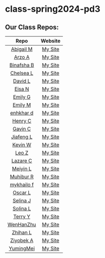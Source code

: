 # class-spring2024-pd3

## Our Class Repos:
| Repo | Website |
|:----:|:-------:|
|[Abigail M](https://github.com/abigailm124/csa-mp3-pd3/tree/main)|[My Site](https://abigailm124.github.io)|
|[Arzo A](https://github.com/arzoa1/CODE3)|[My Site](https://arzoa1.github.io)|
|[Binafsha B](https://github.com/httpsb1na/csampa3/tree/38549cd5baf4626dd710d7be656f7d50b5c33eb9/frq-solutions/q4)|[My Site](https://httpsb1na.github.io)|
|[Chelsea L](https://github.com/w1iang/2024-frqs)|[My Site](https://w1iang.github.io)|
|[David L](https://github.com/dacode21/School/tree/main/frq%20solutions)|[My Site](https://dacode21.github.io)|
|[Eisa N](https://github.com/EisaNasar/CSA-PD3)|[My Site](https://EisaNasar.github.io)|
|[Emily G](https://github.com/EmilyG101/csa-mp3)|[My Site](https://EmilyG101.github.io)|
|[Emily M](https://github.com/E0940/csa-mp3-ap2024)|[My Site](https://E0940.github.io)|
|[enhkhar d](https://github.com/enkhard/code)|[My Site](https://enkhard.github.io)|
|[Henry C](https://github.com/hchennnnn/cs-a)|[My Site](https://hchennnnn.github.io)|
|[Gavin C](https://github.com/GavinChen1027/Csa.-mp3.git)|[My Site](https://GavinChen1027.github.io)|
|[Jiafeng L](https://github.com/jiafengl3/CSA-mp3-pd3/tree/main)|[My Site](https://Jiafengl3.github.io)|
|[Kevin W](https://github.com/KevinW5/Csa-mp3)|[My Site](https://KevinW5.github.io)|
|[Leo Z](https://github.com/leoz30/fdrhs-apcsa-peiod-3-/tree/folder/frq%20solutions)|[My Site](https://leoz30.github.io)|
|[Lazare C](https://lazareschool.github.io/)|[My Site](https://LazareSchool.github.io)|
|[Meiyin L](https://github.com/meiyinl4/csa-mp3)|[My Site](https://meiyinl4.github.io)|
|[Muhibur R](https://github.com/MuhiburR/csa-mp3-pd3.git)|[My Site](https://MuhiburR.github.io)|
|[mykhailo f](https://github.com/F-104A/cs_school)|[My Site](https://F-104A.github.io)|
|[Oscar L](https://github.com/UnrealChocolates/CSA-MP3)|[My Site](https://UnrealChocolates.github.io)|
|[Selina J](https://github.com/Selina0605/csa-mp3)|[My Site](https://selina0605.github.io)|
|[Solina L](https://github.com/L5462/CSA-MP3)|[My Site](https://L5462.github.io)|
|[Terry Y](https://github.com/TeryYe/Ap-csa-frq)|[My Site](https://TeryYe.github.io)|
|[WenHanZhu ](https://github.com/wenhanz235/csa-mp3)|[My Site](https://wenhanz235.github.io)|
|[Zhihan L](https://github.com/zhihanl3/pd3/tree/main/frqs%20solutions)|[My Site](https://zhihanl3.github.io)|
|[Ziyobek A](https://github.com/Ziyobeks/csa-pd3)|[My Site](https://Ziyobeks.github.io)|
|[YumingMei ](https://github.com/Anmuming/Anmuming.github.io)|[My Site](https://Anmuming.github.io)|
